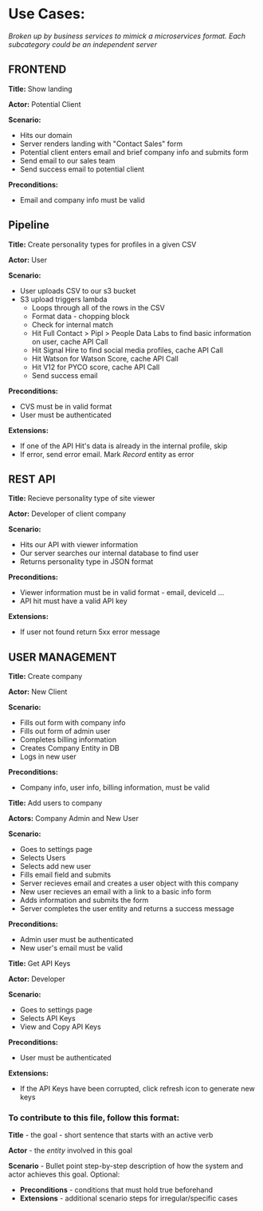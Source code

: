#  Use Cases:
*Broken up by business services to mimick a microservices format. Each subcategory could be an independent server*

## FRONTEND
**Title:** Show landing

**Actor:** Potential Client

**Scenario:** 
* Hits our domain
* Server renders landing with "Contact Sales" form
* Potential client enters email and brief company info and submits form
* Send email to our sales team
* Send success email to potential client

**Preconditions:**
* Email and company info must be valid

## Pipeline
**Title:** Create personality types for profiles in a given CSV 

**Actor:** User

**Scenario:** 
* User uploads CSV to our s3 bucket
* S3 upload triggers lambda
    * Loops through all of the rows in the CSV
    * Format data - chopping block
    * Check for internal match
    * Hit Full Contact > Pipl > People Data Labs to find basic information on user, cache API Call
    * Hit Signal Hire to find social media profiles, cache API Call
    * Hit Watson for Watson Score, cache API Call
    * Hit V12 for PYCO score, cache API Call
    * Send success email

**Preconditions:**
* CVS must be in valid format
* User must be authenticated

**Extensions:** 
* If one of the API Hit's data is already in the internal profile, skip
* If error, send error email. Mark *Record* entity as error

## REST API
**Title:** Recieve personality type of site viewer

**Actor:** Developer of client company

**Scenario:** 
* Hits our API with viewer information
* Our server searches our internal database to find user
* Returns personality type in JSON format

**Preconditions:**
* Viewer information must be in valid format - email, deviceId ...
* API hit must have a valid API key

**Extensions:** 
* If user not found return 5xx error message


## USER MANAGEMENT
**Title:** Create company

**Actor:** New Client

**Scenario:** 
* Fills out form with company info
* Fills out form of admin user
* Completes billing information
* Creates Company Entity in DB
* Logs in new user

**Preconditions:**
* Company info, user info, billing information, must be valid

**Title:** Add users to company

**Actors:** Company Admin and New User

**Scenario:** 
* Goes to settings page
* Selects Users
* Selects add new user
* Fills email field and submits
* Server recieves email and creates a user object with this company
* New user recieves an email with a link to a basic info form
* Adds information and submits the form
* Server completes the user entity and returns a success message

**Preconditions:**
* Admin user must be authenticated
* New user's email must be valid

**Title:** Get API Keys

**Actor:** Developer

**Scenario:** 
* Goes to settings page
* Selects API Keys
* View and Copy API Keys

**Preconditions:**
* User must be authenticated

**Extensions:**
* If the API Keys have been corrupted, click refresh icon to generate new keys

### To contribute to this file, follow this format:
**Title** - the goal - short sentence that starts with an active verb

**Actor** - the *entity* involved in this goal

**Scenario** - Bullet point step-by-step description of how the system and actor achieves this goal.
Optional:
* **Preconditions** - conditions that must hold true beforehand
* **Extensions** - additional scenario steps for irregular/specific cases
